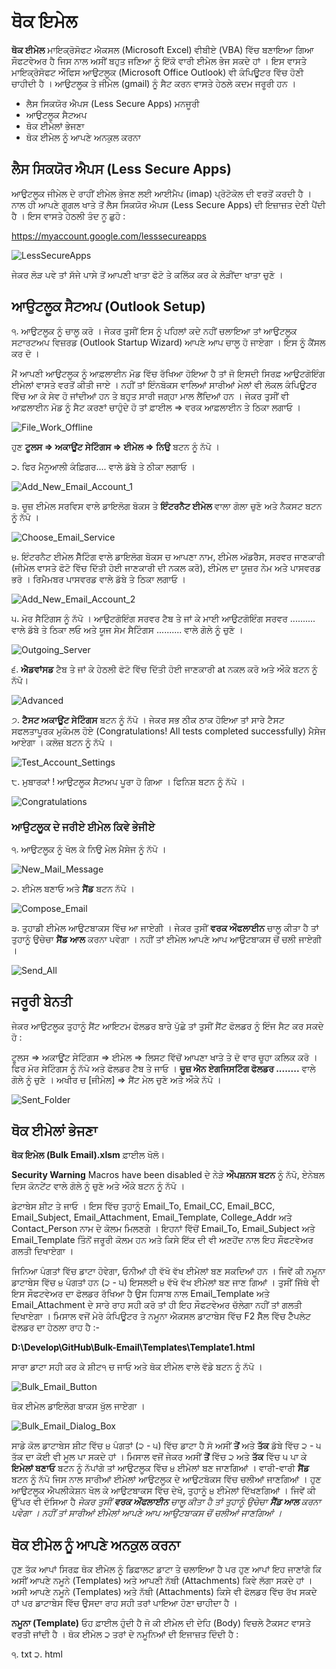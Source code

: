 # ਥੋਕ ਇਮੇਲ

**ਥੋਕ ਈਮੇਲ** ਮਾਇਕ੍ਰੋਸੋਫਟ ਐਕਸਲ (Microsoft Excel) ਵੀਬੀਏ (VBA) ਵਿੱਚ ਬਣਾਇਆ ਗਿਆ ਸੌਫਟਵੇਅਰ ਹੈ ਜਿਸ ਨਾਲ ਅਸੀਂ ਬਹੁਤ ਜਣਿਆ ਨੂੰ ਇੱਕੋ ਵਾਰੀ ਈਮੇਲ ਭੇਜ ਸਕਦੇ ਹਾਂ । ਇਸ ਵਾਸਤੇ ਮਾਇਕ੍ਰੋਸੋਫਟ ਔਫਿਸ ਆਉਟਲੂਕ (Microsoft Office Outlook) ਵੀ ਕੰਪਿਊਟਰ ਵਿੱਚ ਹੋਣੀ ਚਾਹੀਦੀ ਹੈ । ਆਉਟਲੂਕ ਤੇ ਜੀਮੇਲ (gmail) ਨੂੰ ਸੈਟ ਕਰਨ ਵਾਸਤੇ ਹੇਠਲੇ ਕਦਮ ਜਰੂਰੀ ਹਨ ।

- ਲੈਸ ਸਿਕਯੋਰ ਐਪਸ (Less Secure Apps) ਮਨਜੂਰੀ
- ਆਉਟਲੂਕ ਸੈਟਅਪ
- ਥੋਕ ਈਮੇਲਾਂ ਭੇਜਣਾ
- ਥੋਕ ਈਮੇਲ ਨੂੰ ਆਪਣੇ ਅਨਕੁਲ ਕਰਨਾ

## ਲੈਸ ਸਿਕਯੋਰ ਐਪਸ (Less Secure Apps)

ਆਉਟਲੂਕ ਜੀਮੇਲ ਦੇ ਰਾਹੀਂ ਈਮੇਲ ਭੇਜਣ ਲਈ ਆਈਮੈਪ (imap) ਪ੍ਰੋਟੋਕੋਲ ਦੀ ਵਰਤੋਂ ਕਰਦੀ ਹੈ । ਨਾਲ ਹੀ ਆਪਣੇ ਗੂਗਲ ਖਾਤੇ ਤੋਂ ਲੈਸ ਸਿਕਯੋਰ ਐਪਸ (Less Secure Apps) ਦੀ ਇਜ਼ਾਜ਼ਤ ਦੇਣੀ ਪੈਂਦੀ ਹੈ । ਇਸ ਵਾਸਤੇ ਹੇਠਲੀ ਤੰਦ ਨੂ ਛੁਹੋ :

https://myaccount.google.com/lesssecureapps

![LessSecureApps](/../master/Resources/Less_Secure_Apps.png?raw=true "LessSecureApps")

ਜੇਕਰ ਲੋੜ ਪਵੇ ਤਾਂ ਸੱਜੇ ਪਾਸੇ ਤੋਂ ਆਪਣੀ ਖਾਤਾ ਫੋਟੋ ਤੇ ਕਲਿੱਕ ਕਰ ਕੇ ਲੋੜੀਂਦਾ ਖਾਤਾ ਚੁਣੋ ।

## ਆਉਟਲੂਕ ਸੈਟਅਪ (Outlook Setup)

੧. ਆਉਟਲੂਕ ਨੂੰ ਚਾਲੂ ਕਰੋ । ਜੇਕਰ ਤੁਸੀਂ ਇਸ ਨੂੰ ਪਹਿਲਾਂ ਕਦੇ ਨਹੀਂ ਚਲਾਇਆ ਤਾਂ ਆਉਟਲੂਕ ਸਟਾਰਟਅਪ ਵਿਜ਼ਰਡ (Outlook Startup Wizard) ਆਪਣੇ ਆਪ ਚਾਲੂ ਹੋ ਜਾਏਗਾ । ਇਸ ਨੂੰ ਕੈਂਸਲ ਕਰ ਦੋ ।

ਮੈਂ ਆਪਣੀ ਆਉਟਲੂਕ ਨੂੰ ਆਫ਼ਲਾਈਨ ਮੋਡ ਵਿੱਚ ਰੱਖਿਆ ਹੋਇਆ ਹੈ ਤਾਂ ਜੋ ਇਸਦੀ ਸਿਰਫ਼ ਆਉਟਗੋਇੰਗ ਈਮੇਲਾਂ ਵਾਸਤੇ ਵਰਤੋਂ ਕੀਤੀ ਜਾਏ । ਨਹੀਂ ਤਾਂ ਇੰਨਬੋਕਸ ਵਾਲਿਆਂ ਸਾਰੀਆਂ ਮੇਲਾਂ ਵੀ ਲੋਕਲ ਕੰਪਿਊਟਰ ਵਿੱਚ ਆ ਕੇ ਸੇਵ ਹੋ ਜਾਂਦੀਆਂ ਹਨ ਤੇ ਬਹੁਤ ਸਾਰੀ ਜਗ੍ਹਾ ਮਾਲ ਲੈਂਦਿਆਂ ਹਨ । ਜੇਕਰ ਤੁਸੀਂ ਵੀ ਆਫ਼ਲਾਈਨ ਮੋਡ ਨੂੰ ਸੈਟ ਕਰਣਾਂ ਚਾਹੁੰਦੇ ਹੋ ਤਾਂ ਫ਼ਾਈਲ => ਵਰਕ ਆਫ਼ਲਾਈਨ ਤੇ ਠਿਕਾ ਲਗਾਓ ।

![File_Work_Offline](/../master/Resources/File_Work_Offline.png?raw=true "File_Work_Offline")

ਹੁਣ **ਟੂਲਸ => ਅਕਾਊਂਟ ਸੇਟਿੰਗਸ => ਈਮੇਲ => ਨਿਉ** ਬਟਨ ਨੂੰ ਨੱਪੋ । 

੨. ਫਿਰ ਮੈਨੂਆਲੀ ਕੰਫ਼ਿਗਰ.... ਵਾਲੇ ਡੱਬੇ ਤੇ ਠੀਕਾ ਲਗਾਓ ।

![Add_New_Email_Account_1](/../master/Resources/Add_New_Email_Account_1.png?raw=true "Add New Email Account 1")

੩. ਚੂਜ਼ ਈਮੇਲ ਸਰਵਿਸ ਵਾਲੇ ਡਾਇਲੋਗ ਬੋਕਸ ਤੇ **ਇੰਟਰਨੈਟ ਈਮੇਲ** ਵਾਲਾ ਗੋਲਾ ਚੁਣੋ ਅਤੇ ਨੈਕਸਟ ਬਟਨ ਨੂੰ ਨੱਪੋ ।

![Choose_Email_Service](/../master/Resources/Choose_Email_Service.png?raw=true "Choose Email Service")

੪. ਇੰਟਰਨੈਟ ਈਮੇਲ ਸੈੱਟਿੰਗ ਵਾਲੇ ਡਾਇਲੋਗ ਬੋਕਸ ਚ ਆਪਣਾ ਨਾਮ, ਈਮੇਲ ਅੱਡਰੈਸ, ਸਰਵਰ ਜਾਣਕਾਰੀ (ਜੀਮੇਲ ਵਾਸਤੇ ਫੋਟੋ ਵਿੱਚ ਦਿੱਤੀ ਹੋਈ ਜਾਣਕਾਰੀ ਦੀ ਨਕਲ ਕਰੋ), ਈਮੇਲ ਦਾ ਯੂਜ਼ਰ ਨੇਮ ਅਤੇ ਪਾਸਵਰਡ ਭਰੋ । ਰਿਮੈਮਬਰ ਪਾਸਵਰਡ ਵਾਲੇ ਡੱਬੇ ਤੇ ਠਿਕਾ ਲਗਾਓ । 

![Add_New_Email_Account_2](/../master/Resources/Add_New_Email_Account_2.png?raw=true "Add New Email Account 2")

੫. ਮੋਰ ਸੈਟਿੰਗਸ ਨੂੰ ਨੱਪੋ । ਆਉਟਗੋਇੰਗ ਸਰਵਰ ਟੈਬ ਤੇ ਜਾਂ ਕੇ ਮਾਈ ਆਉਟਗੋਇੰਗ ਸਰਵਰ .......... ਵਾਲੇ ਡੱਬੇ ਤੇ ਠਿਕਾ ਲਓ ਅਤੇ ਯੂਜ ਸੇਮ ਸੈਟਿੰਗਸ .......... ਵਾਲੇ ਗੋਲੇ ਨੂੰ ਚੁਣੋ ।  

![Outgoing_Server](/../master/Resources/Outgoing_Server.png?raw=true "Outgoing Server")

੬. **ਐਡਵਾਂਸਡ** ਟੈਬ ਤੇ ਜਾਂ ਕੇ ਹੇਠਲੀ ਫੋਟੋ ਵਿੱਚ ਦਿੱਤੀ ਹੋਈ ਜਾਣਕਾਰੀ at ਨਕਲ ਕਰੋ ਅਤੇ ਔਕੇ ਬਟਨ ਨੂੰ ਨੱਪੋ।  

![Advanced](/../master/Resources/Advanced.png?raw=true "Advanced")

੭. **ਟੈਸਟ ਅਕਾਊਂਟ ਸੇਟਿੰਗਸ** ਬਟਨ ਨੂੰ ਨੱਪੋ । ਜੇਕਰ ਸਭ ਠੀਕ ਠਾਕ ਹੋਇਆ ਤਾਂ ਸਾਰੇ ਟੈਸਟ ਸਫਲਤਾਪੂਰਕ ਮੁਕੰਮਲ ਹੋਏ (Congratulations! All tests completed successfully) ਮੈਸੇਜ ਆਏਗਾ । ਕਲੋਜ਼ ਬਟਨ ਨੂੰ ਨੱਪੋ । 

![Test_Account_Settings](/../master/Resources/Test_Account_Settings.png?raw=true "Test Account Settings")

੮. ਮੁਬਾਰਕਾਂ ! ਆਉਟਲੂਕ ਸੈਟਅਪ ਪੂਰਾ ਹੋ ਗਿਆ । ਫਿਨਿਸ਼ ਬਟਨ ਨੂੰ ਨੱਪੋ ।

![Congratulations](/../master/Resources/Congratulations.png?raw=true "Congratulations")

### ਆਉਟਲੂਕ ਦੇ ਜਰੀਏ ਈਮੇਲ ਕਿਵੇ ਭੇਜੀਏ
੧. ਆਉਟਲੂਕ ਨੂੰ ਖੋਲ ਕੇ ਨਿਉ ਮੇਲ ਮੈਸੇਜ ਨੂੰ ਨੱਪੋ । 

![New_Mail_Message](/../master/Resources/New_Mail_Message.png?raw=true "New Mail Message")

੨. ਈਮੇਲ ਬਣਾਓ ਅਤੇ **ਸੈਂਡ** ਬਟਨ ਨੱਪੋ ।

![Compose_Email](/../master/Resources/Compose_Email.png?raw=true "Compose Email")

੩. ਤੁਹਾਡੀ ਈਮੇਲ ਆਉਟਬਾਕਸ ਵਿੱਚ ਆ ਜਾਏਗੀ । ਜੇਕਰ ਤੁਸੀਂ **ਵਰਕ ਔਫਲਾਈਨ** ਚਾਲੂ ਕੀਤਾ ਹੈ ਤਾਂ ਤੁਹਾਨੂੰ ਉਚੇਚਾ **ਸੈਂਡ ਆਲ** ਕਰਨਾ ਪਵੇਗਾ । ਨਹੀਂ ਤਾਂ ਈਮੇਲ ਆਪਣੇ ਆਪ ਆਉਟਬਾਕਸ ਚੋਂ ਚਲੀ ਜਾਏਗੀ ।

![Send_All](/../master/Resources/Send_All.png?raw=true "Send All")

## ਜਰੂਰੀ ਬੇਨਤੀ 
ਜੇਕਰ ਆਉਟਲੂਕ ਤੁਹਾਨੂੰ ਸੈਂਟ ਆਇਟਮ ਫੋਲਡਰ ਬਾਰੇ ਪੁੱਛੇ ਤਾਂ ਤੁਸੀਂ ਸੈਂਟ ਫੋਲਡਰ ਨੂੰ ਇੰਜ ਸੈਟ ਕਰ ਸਕਦੇ ਹੋ :

ਟੂਲਸ => ਅਕਾਊਂਟ ਸੇਟਿੰਗਸ => ਈਮੇਲ => ਲਿਸਟ ਵਿੱਚੋਂ ਆਪਣਾ ਖਾਤੇ ਤੇ ਦੋ ਵਾਰ ਚੂਹਾ ਕਲਿਕ ਕਰੋ । ਫਿਰ ਮੋਰ ਸੇਟਿੰਗਸ ਨੂੰ ਨੱਪੋ ਅਤੇ ਫੋਲਡਰ ਟੈਬ ਤੇ ਜਾਓ । **ਚੂਜ਼ ਐਨ ਏਗਜਿਸਟਿੰਗ ਫੋਲਡਰ ........** ਵਾਲੇ ਗੋਲੇ ਨੂੰ ਚੁਣੋ । ਅਖੀਰ ਚ [ਜੀਮੇਲ] => ਸੈਂਟ ਮੇਲ ਚੁਣੋ ਅਤੇ ਔਕੇ ਨੱਪੋ ।

![Sent_Folder](/../master/Resources/Sent_Folder.png?raw=true "Sent Folder")

## ਥੋਕ ਈਮੇਲਾਂ ਭੇਜਣਾ
**ਥੋਕ ਇਮੇਲ (Bulk Email).xlsm** ਫ਼ਾਈਲ ਖੋਲੋ।

**Security Warning** Macros have been disabled ਦੇ ਨੇੜੇ **ਔਪਸ਼ਨਸ ਬਟਨ** ਨੂੰ ਨੱਪੋ, ਏਨੇਬਲ ਦਿਸ ਕੋਨਟੇਂਟ ਵਾਲੇ ਗੋਲੇ ਨੂੰ ਚੁਣੋ ਅਤੇ ਔਕੇ ਬਟਨ ਨੂੰ ਨੱਪੋ । 

ਡੇਟਾਬੇਸ ਸ਼ੀਟ ਤੇ ਜਾਓ । ਇਸ ਵਿੱਚ ਤੁਹਾਨੂੰ Email_To, Email_CC, Email_BCC, Email_Subject, Email_Attachment, Email_Template, College_Addr ਅਤੇ Contact_Person ਨਾਮ ਦੇ ਕੋਲਮ ਮਿਲਣਗੇ । ਇਹਨਾਂ ਵਿੱਚੋਂ Email_To, Email_Subject ਅਤੇ Email_Template ਤਿੰਨੋਂ ਜਰੂਰੀ ਕੋਲਮ ਹਨ ਅਤੇ ਕਿਸੇ ਇੱਕ ਦੀ ਵੀ ਅਣਹੋਂਦ ਨਾਲ ਇਹ ਸੌਫਟਵੇਅਰ ਗਲਤੀ ਦਿਖਾਏਗਾ ।

ਜਿਨਿਆ ਪੰਗਤਾਂ ਵਿੱਚ ਡਾਟਾ ਹੋਵੇਗਾ, ਓਨੀਆਂ ਹੀ ਵੱਖੋ ਵੱਖ ਈਮੇਲਾਂ ਬਣ ਸਕਦਿਆਂ ਹਨ । ਜਿਵੇਂ ਕੀ ਨਮੂਨਾ ਡਾਟਾਬੇਸ ਵਿੱਚ ੪ ਪੰਗਤਾਂ ਹਨ (੨ - ੫) ਇਸਲਈ ੪ ਵੱਖੋ ਵੱਖ ਈਮੇਲਾਂ ਬਣ ਜਾਣ ਗਿਆਂ । ਤੁਸੀਂ ਜਿੱਥੇ ਵੀ ਇਸ ਸੌਫਟਵੇਅਰ ਦਾ ਫੋਲਡਰ ਰੱਖਿਆ ਹੈ ਉਸ ਹਿਸਾਬ ਨਾਲ Email_Template ਅਤੇ Email_Attachment ਦੇ ਸਾਰੇ ਰਾਹ ਸਹੀ ਕਰੋ ਤਾਂ ਹੀ ਇਹ ਸੌਫਟਵੇਅਰ ਚੱਲੇਗਾ ਨਹੀਂ ਤਾਂ ਗਲਤੀ ਦਿਖਾਏਗਾ । ਮਿਸਾਲ ਵਜੋਂ ਮੇਰੇ ਕੰਪਿਊਟਰ ਤੇ ਨਮੂਨਾ ਐਕਸਲ ਡਾਟਾਬੇਸ ਵਿੱਚ F2 ਸੈੱਲ ਵਿੱਚ ਟੈੰਪਲੇਟ ਫੋਲਡਰ ਦਾ ਹੇਠਲਾ ਰਾਹ ਹੈ :-

**D:\Develop\GitHub\Bulk-Email\Templates\Template1.html**

ਸਾਰਾ ਡਾਟਾ ਸਹੀ ਕਰ ਕੇ ਸ਼ੀਟ੧ ਚ ਜਾਓ ਅਤੇ ਥੋਕ ਈਮੇਲ ਵਾਲੇ ਵੱਡੇ ਬਟਨ ਨੂੰ ਨੱਪੋ । 

![Bulk_Email_Button](/../master/Resources/Bulk_Email_Button.png?raw=true "Bulk_Email_Button")

ਥੋਕ ਈਮੇਲ ਡਾਇਲੋਗ ਬਾਕਸ ਖੁੱਲ ਜਾਏਗਾ । 

![Bulk_Email_Dialog_Box](/../master/Resources/Bulk_Email_Dialog_Box.png?raw=true "Bulk_Email_Dialog_Box")

ਸਾਡੇ ਕੋਲ ਡਾਟਾਬੇਸ ਸ਼ੀਟ ਵਿੱਚ ੪ ਪੰਗਤਾਂ (੨ - ੫) ਵਿੱਚ ਡਾਟਾ ਹੈ ਸੋ ਅਸੀਂ **ਤੋਂ** ਅਤੇ **ਤੱਕ** ਡੱਬੇ ਵਿੱਚ ੨ - ੫ ਤੱਕ ਦਾ ਕੋਈ ਵੀ ਮੂਲ ਪਾ ਸਕਦੇ ਹਾਂ । ਮਿਸਾਲ ਵਜੋਂ ਜੇਕਰ ਅਸੀਂ **ਤੋਂ** ਵਿੱਚ ੨ ਅਤੇ **ਤੱਕ** ਵਿੱਚ ੫ ਪਾ ਕੇ  **ਇਮੇਲਾਂ ਬਣਾਓ** ਬਟਨ ਨੂੰ ਨੱਪਾਂਗੇ ਤਾਂ ਆਉਟਲੂਕ ਵਿੱਚ ੪ ਈਮੇਲਾਂ ਬਣ ਜਾਣਗਿਆਂ । ਵਾਰੀ-ਵਾਰੀ **ਸੈਂਡ** ਬਟਨ ਨੂੰ ਨੱਪੋ ਜਿਸ ਨਾਲ ਸਾਰੀਆਂ ਈਮੇਲਾਂ ਆਉਟਲੂਕ ਦੇ ਆਉਟਬੋਕਸ ਵਿੱਚ ਚਲੀਆਂ ਜਾਣਗਿਆਂ । ਹੁਣ ਆਉਟਲੂਕ ਐਪਲੀਕੇਸ਼ਨ ਖੋਲ ਕੇ ਆਉਟਬਾਕਸ ਵਿੱਚ ਦੇਖੋ, ਤੁਹਾਨੂੰ ੪ ਈਮੇਲਾਂ ਦਿੱਖਣਗਿਆਂ । ਜਿਵੇਂ ਕੀ ਉੱਪਰ ਵੀ ਦੱਸਿਆ ਹੈ *ਜੇਕਰ ਤੁਸੀਂ **ਵਰਕ ਔਫਲਾਈਨ** ਚਾਲੂ ਕੀਤਾ ਹੈ ਤਾਂ ਤੁਹਾਨੂੰ ਉਚੇਚਾ **ਸੈਂਡ ਆਲ** ਕਰਨਾ ਪਵੇਗਾ । ਨਹੀਂ ਤਾਂ ਸਾਰੀਆਂ ਈਮੇਲਾਂ ਆਪਣੇ ਆਪ ਆਉਟਬਾਕਸ ਚੋਂ ਚਲੀਆਂ ਜਾਣਗਿਆਂ ।* 

## ਥੋਕ ਈਮੇਲ ਨੂੰ ਆਪਣੇ ਅਨਕੁਲ ਕਰਨਾ
ਹੁਣ ਤੱਕ ਆਪਾਂ ਸਿਰਫ਼ ਥੋਕ ਈਮੇਲ ਨੂੰ ਡਿਫ਼ਾਲਟ ਡਾਟਾ ਤੇ ਚਲਾਇਆ ਹੈ ਪਰ ਹੁਣ ਆਪਾਂ ਇਹ ਜਾਣਾਂਗੇ ਕਿ ਅਸੀਂ ਆਪਣੇ ਨਮੂਨੇ (Templates) ਅਤੇ ਆਪਣੀ ਨੱਥੀ (Attachments) ਕਿਵੇ ਲੱਗਾ ਸਕਦੇ ਹਾਂ । ਅਸੀ ਆਪਣੇ ਨਮੂਨੇ (Templates) ਅਤੇ ਨੱਥੀ (Attachments) ਕਿਸੇ ਵੀ ਫੋਲਡਰ ਵਿੱਚ ਰੱਖ ਸਕਦੇ ਹਾਂ ਪਰ ਡਾਟਾਬੇਸ ਵਿੱਚ ਉਸਦਾ ਰਾਹ ਸਹੀ ਤਰਾਂ ਪਾਇਆ ਹੋਣਾ ਚਾਹੀਦਾ ਹੈ । 

**ਨਮੂਨਾ (Template)** ਓਹ ਫ਼ਾਈਲ ਹੁੰਦੀ ਹੈ ਜੋ ਕੀ ਈਮੇਲ ਦੀ ਦੇਹਿ (Body) ਵਿਚਲੇ ਟੈਕਸਟ ਵਾਸਤੇ ਵਰਤੀ ਜਾਂਦੀ ਹੈ । ਥੋਕ ਈਮੇਲ ੨ ਤਰਾਂ ਦੇ ਨਮੂਨਿਆਂ ਦੀ ਇਜਾਜ਼ਤ ਦਿੰਦੀ ਹੈ :

੧. txt
੨. html
